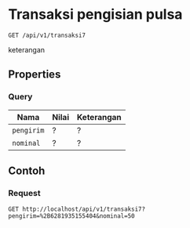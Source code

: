 # Transaksi pengisian pulsa
```http
GET /api/v1/transaksi7
```
keterangan
## Properties
### Query
Nama  | Nilai | Keterangan
--- | --- | ---
<code>pengirim</code> | ? | ?
<code>nominal</code> | ? | ?

## Contoh

### Request
```http
GET http://localhost/api/v1/transaksi7?pengirim=%2B6281935155404&nominal=50
```
